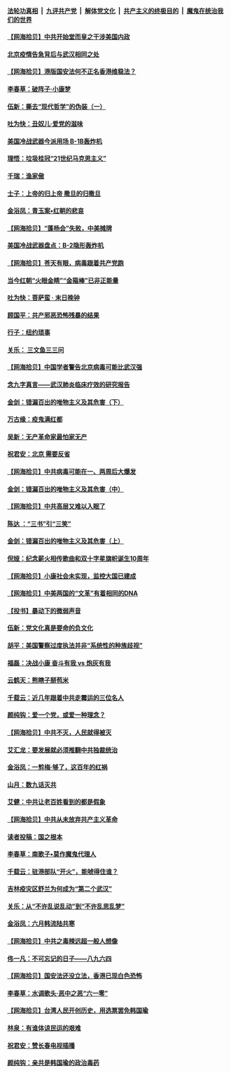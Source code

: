 ####  [法轮功真相](../../../../basic/blob/master/README.md?t=06231631) &nbsp;|&nbsp; [九评共产党](../../../../9ping.md/blob/master/README.md?t=06231631) &nbsp;|&nbsp; [解体党文化](../../../../jtdwh.md/blob/master/README.md?t=06231631)  &nbsp;|&nbsp; [共产主义的终极目的](../../../../gczydzjmd.md/blob/master/README.md?t=06231631) &nbsp;|&nbsp; [魔鬼在统治我们的世界](../../../../mgztzwmdsj.md/blob/master/README.md?t=06231631) 

#### [【网海拾贝】中共开始堂而皇之干涉美国内政](../pages/nsc993/n12205646.md?t=06231631) 

#### [北京疫情告急背后与武汉相同之处](../pages/nsc993/n12201610.md?t=06231631) 

#### [【网海拾贝】港版国安法何不正名香港维稳法？](../pages/nsc993/n12203675.md?t=06231631) 

#### [李春草：破阵子·小康梦](../pages/nsc993/n12202996.md?t=06231631) 

#### [伍新：撕去“现代哲学”的伪装（一）](../pages/nsc993/n12202666.md?t=06231631) 

#### [吐为快：丑奴儿·爱党的滋味](../pages/nsc993/n12202630.md?t=06231631) 

#### [美国冷战武器今派用场 B-1B轰炸机](../pages/nsc993/n12202368.md?t=06231631) 

#### [理悟：垃圾桂冠“21世纪马克思主义”](../pages/nsc993/n12201220.md?t=06231631) 

#### [千瑞：渔家傲](../pages/nsc993/n12201174.md?t=06231631) 

#### [士子：上帝的归上帝 撒旦的归撒旦](../pages/nsc993/n12199902.md?t=06231631) 

#### [金浴凤：青玉案•红朝的悲哀](../pages/nsc993/n12199650.md?t=06231631) 

#### [【网海拾贝】“蓬杨会”失败，中美摊牌](../pages/nsc993/n12199598.md?t=06231631) 

#### [美国冷战武器盘点：B-2隐形轰炸机](../pages/nsc993/n12199226.md?t=06231631) 

#### [【网海拾贝】苍天有眼，病毒跟着共产党跑](../pages/nsc993/n12197648.md?t=06231631) 

#### [当今红朝“火眼金睛”“金箍棒”已非正能量](../pages/nsc993/n12196834.md?t=06231631) 

#### [吐为快：菩萨蛮 · 末日晚钟](../pages/nsc993/n12196689.md?t=06231631) 

#### [顾国平：共产邪恶恐怖残暴的结果](../pages/nsc993/n12195238.md?t=06231631) 

#### [行子：纽约琐事](../pages/nsc993/n12194752.md?t=06231631) 

#### [关乐： 三文鱼三三问](../pages/nsc993/n12194626.md?t=06231631) 

#### [【网海拾贝】中国学者警告北京病毒可能比武汉强](../pages/nsc993/n12193964.md?t=06231631) 

#### [念九字真言——武汉肺炎临床疗效的研究报告](../pages/nsc993/n12190804.md?t=06231631) 

#### [金剑：错漏百出的唯物主义及其危害（下）](../pages/nsc993/n12191909.md?t=06231631) 

#### [万古缘：疫鬼满红都](../pages/nsc993/n12191847.md?t=06231631) 

#### [吴新：无产革命家最怕家无产](../pages/nsc993/n12191806.md?t=06231631) 

#### [祝君安：北京 需要反省](../pages/nsc993/n12191766.md?t=06231631) 

#### [【网海拾贝】中共病毒可能在一、两周后大爆发](../pages/nsc993/n12190517.md?t=06231631) 

#### [金剑：错漏百出的唯物主义及其危害（中）](../pages/nsc993/n12188778.md?t=06231631) 

#### [【网海拾贝】中共高层又难以入眠了](../pages/nsc993/n12188425.md?t=06231631) 

#### [陈达 ：“三书”引“三笑”](../pages/nsc993/n12187929.md?t=06231631) 

#### [金剑：错漏百出的唯物主义及其危害（上）](../pages/nsc993/n12186502.md?t=06231631) 

#### [倪娅：纪念薪火相传歌曲和双十字星旗帜诞生10周年](../pages/nsc993/n12186439.md?t=06231631) 

#### [【网海拾贝】小康社会未实现，监控大国已建成](../pages/nsc993/n12185468.md?t=06231631) 

#### [【网海拾贝】中美两国的“文革”有着相同的DNA](../pages/nsc993/n12184487.md?t=06231631) 

#### [【投书】暴动下的微弱声音](../pages/nsc993/n12183493.md?t=06231631) 

#### [伍新：党文化真是要命的负文化](../pages/nsc993/n12182742.md?t=06231631) 

#### [胡平：美国警察过度执法并非“系统性的种族歧视”](../pages/nsc993/n12182713.md?t=06231631) 

#### [福磊：决战小康 奋斗有我 vs 炮灰有我](../pages/nsc993/n12182693.md?t=06231631) 

#### [云鹤天：熊瞎子掰苞米](../pages/nsc993/n12182680.md?t=06231631) 

#### [千载云：近几年跟着中共走霉运的三位名人](../pages/nsc993/n12182649.md?t=06231631) 

#### [颜纯钩：爱一个党，或爱一种理念？](../pages/nsc993/n12182640.md?t=06231631) 

#### [【网海拾贝】中共不灭，人民就得被灭](../pages/nsc993/n12180698.md?t=06231631) 

#### [艾汇龙：要发展就必须推翻中共独裁统治](../pages/nsc993/n12180647.md?t=06231631) 

#### [金浴凤：一剪梅·够了，这百年的红祸](../pages/nsc993/n12180002.md?t=06231631) 

#### [山月：数九话灭共](../pages/nsc993/n12179940.md?t=06231631) 

#### [艾健：中共让老百姓看到的都是假象](../pages/nsc993/n12179778.md?t=06231631) 

#### [【网海拾贝】中共从未放弃共产主义革命](../pages/nsc993/n12176687.md?t=06231631) 

#### [读者投稿：国之根本](../pages/nsc993/n12176662.md?t=06231631) 

#### [李春草：南歌子•莫作魔鬼代理人](../pages/nsc993/n12176610.md?t=06231631) 

#### [千载云：驻港部队“开火”，能唬得住谁？](../pages/nsc993/n12176028.md?t=06231631) 

#### [吉林疫灾区舒兰为何成为“第二个武汉”](../pages/nsc993/n12172816.md?t=06231631) 

#### [关乐：从“不许乱说乱动”到“不许乱思乱梦”](../pages/nsc993/n12174760.md?t=06231631) 

#### [金浴凤：六月韩流陆共寒](../pages/nsc993/n12174739.md?t=06231631) 

#### [【网海拾贝】中共之毒辣远超一般人想像](../pages/nsc993/n12174574.md?t=06231631) 

#### [佟一凡：不可忘记的日子——八九六四](../pages/nsc993/n12174371.md?t=06231631) 

#### [【网海拾贝】国安法还没立法，香港已现白色恐怖](../pages/nsc993/n12172467.md?t=06231631) 

#### [李春草：水调歌头·恶中之恶“六一零”](../pages/nsc993/n12171662.md?t=06231631) 

#### [【网海拾贝】台湾人民开创历史，用选票罢免韩国瑜](../pages/nsc993/n12169412.md?t=06231631) 

#### [林泉：有谁体谅民运的艰难](../pages/nsc993/n12169204.md?t=06231631) 

#### [祝君安：赞长春电视插播](../pages/nsc993/n12168998.md?t=06231631) 

#### [颜纯钩：亲共是韩国瑜的政治毒药](../pages/nsc993/n12168959.md?t=06231631) 

